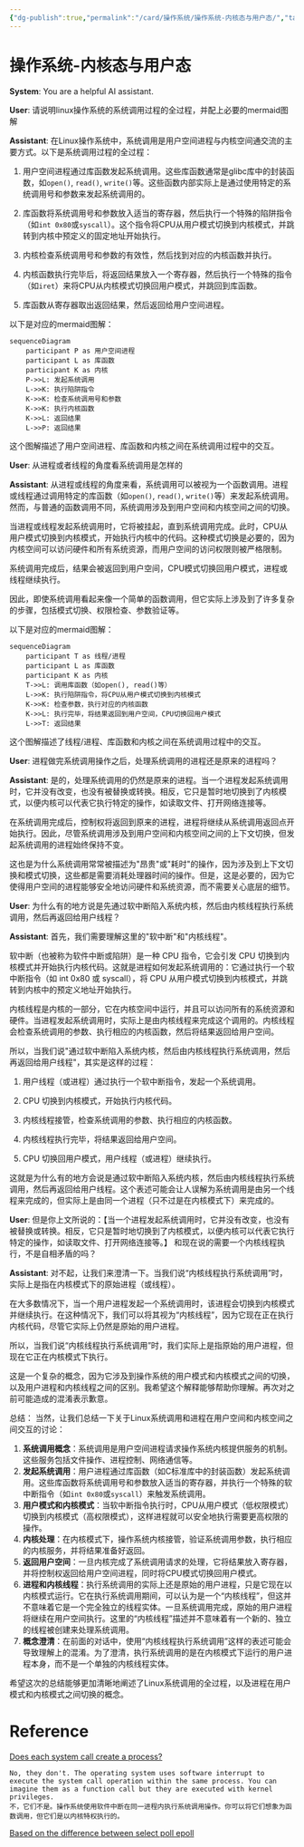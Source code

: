 ```yaml
---
{"dg-publish":true,"permalink":"/card/操作系统/操作系统-内核态与用户态/","tags":["aigc"],"noteIcon":"2","created":"2021-04-08T17:05:52+08:00","updated":"2024-10-21T16:56:43+08:00"}
---
```



# 操作系统-内核态与用户态

**System**: You are a helpful AI assistant.

**User**: 请说明linux操作系统的系统调用过程的全过程，并配上必要的mermaid图解

**Assistant**: 在Linux操作系统中，系统调用是用户空间进程与内核空间通交流的主要方式。以下是系统调用过程的全过程：

1. 用户空间进程通过库函数发起系统调用。这些库函数通常是glibc库中的封装函数，如`open()`, `read()`, `write()`等。这些函数内部实际上是通过使用特定的系统调用号和参数来发起系统调用的。

2. 库函数将系统调用号和参数放入适当的寄存器，然后执行一个特殊的陷阱指令（如`int 0x80`或`syscall`）。这个指令将CPU从用户模式切换到内核模式，并跳转到内核中预定义的固定地址开始执行。

3. 内核检查系统调用号和参数的有效性，然后找到对应的内核函数并执行。

4. 内核函数执行完毕后，将返回结果放入一个寄存器，然后执行一个特殊的指令（如`iret`）来将CPU从内核模式切换回用户模式，并跳回到库函数。

5. 库函数从寄存器取出返回结果，然后返回给用户空间进程。

以下是对应的mermaid图解：

```mermaid
sequenceDiagram
    participant P as 用户空间进程
    participant L as 库函数
    participant K as 内核
    P->>L: 发起系统调用
    L->>K: 执行陷阱指令
    K->>K: 检查系统调用号和参数
    K->>K: 执行内核函数
    K->>L: 返回结果
    L->>P: 返回结果
```

这个图解描述了用户空间进程、库函数和内核之间在系统调用过程中的交互。

**User**: 从进程或者线程的角度看系统调用是怎样的

**Assistant**: 从进程或线程的角度来看，系统调用可以被视为一个函数调用。进程或线程通过调用特定的库函数（如`open()`, `read()`, `write()`等）来发起系统调用。然而，与普通的函数调用不同，系统调用涉及到用户空间和内核空间之间的切换。

当进程或线程发起系统调用时，它将被挂起，直到系统调用完成。此时，CPU从用户模式切换到内核模式，开始执行内核中的代码。这种模式切换是必要的，因为内核空间可以访问硬件和所有系统资源，而用户空间的访问权限则被严格限制。

系统调用完成后，结果会被返回到用户空间，CPU模式切换回用户模式，进程或线程继续执行。

因此，即使系统调用看起来像一个简单的函数调用，但它实际上涉及到了许多复杂的步骤，包括模式切换、权限检查、参数验证等。

以下是对应的mermaid图解：

```mermaid
sequenceDiagram
    participant T as 线程/进程
    participant L as 库函数
    participant K as 内核
    T->>L: 调用库函数（如open(), read()等）
    L->>K: 执行陷阱指令，将CPU从用户模式切换到内核模式
    K->>K: 检查参数，执行对应的内核函数
    K->>L: 执行完毕，将结果返回到用户空间，CPU切换回用户模式
    L->>T: 返回结果
```

这个图解描述了线程/进程、库函数和内核之间在系统调用过程中的交互。

**User**: 进程做完系统调用操作之后，处理系统调用的进程还是原来的进程吗？

**Assistant**: 是的，处理系统调用的仍然是原来的进程。当一个进程发起系统调用时，它并没有改变，也没有被替换或转换。相反，它只是暂时地切换到了内核模式，以便内核可以代表它执行特定的操作，如读取文件、打开网络连接等。

在系统调用完成后，控制权将返回到原来的进程，进程将继续从系统调用返回点开始执行。因此，尽管系统调用涉及到用户空间和内核空间之间的上下文切换，但发起系统调用的进程始终保持不变。

这也是为什么系统调用常常被描述为"昂贵"或"耗时"的操作，因为涉及到上下文切换和模式切换，这些都是需要消耗处理器时间的操作。但是，这是必要的，因为它使得用户空间的进程能够安全地访问硬件和系统资源，而不需要关心底层的细节。

**User**: 为什么有的地方说是先通过软中断陷入系统内核，然后由内核线程执行系统调用，然后再返回给用户线程？

**Assistant**: 首先，我们需要理解这里的"软中断"和"内核线程"。

软中断（也被称为软件中断或陷阱）是一种 CPU 指令，它会引发 CPU 切换到内核模式并开始执行内核代码。这就是进程如何发起系统调用的：它通过执行一个软中断指令（如 int 0x80 或 syscall），将 CPU 从用户模式切换到内核模式，并跳转到内核中的预定义地址开始执行。

内核线程是内核的一部分，它在内核空间中运行，并且可以访问所有的系统资源和硬件。当进程发起系统调用时，实际上是由内核线程来完成这个调用的。内核线程会检查系统调用的参数、执行相应的内核函数，然后将结果返回给用户空间。

所以，当我们说"通过软中断陷入系统内核，然后由内核线程执行系统调用，然后再返回给用户线程"，其实是这样的过程：

1. 用户线程（或进程）通过执行一个软中断指令，发起一个系统调用。

2. CPU 切换到内核模式，开始执行内核代码。

3. 内核线程接管，检查系统调用的参数、执行相应的内核函数。

4. 内核线程执行完毕，将结果返回给用户空间。

5. CPU 切换回用户模式，用户线程（或进程）继续执行。

这就是为什么有的地方会说是通过软中断陷入系统内核，然后由内核线程执行系统调用，然后再返回给用户线程。这个表述可能会让人误解为系统调用是由另一个线程来完成的，但实际上是由同一个进程（只不过是在内核模式下）来完成的。

**User**: 但是你上文所说的：【当一个进程发起系统调用时，它并没有改变，也没有被替换或转换。相反，它只是暂时地切换到了内核模式，以便内核可以代表它执行特定的操作，如读取文件、打开网络连接等。】  和现在说的需要一个内核线程执行，不是自相矛盾的吗？

**Assistant**: 对不起，让我们来澄清一下。当我们说“内核线程执行系统调用”时，实际上是指在内核模式下的原始进程（或线程）。

在大多数情况下，当一个用户进程发起一个系统调用时，该进程会切换到内核模式并继续执行。在这种情况下，我们可以将其视为“内核线程”，因为它现在正在执行内核代码，尽管它实际上仍然是原始的用户进程。

所以，当我们说“内核线程执行系统调用”时，我们实际上是指原始的用户进程，但现在它正在内核模式下执行。

这是一个复杂的概念，因为它涉及到操作系统的用户模式和内核模式之间的切换，以及用户进程和内核线程之间的区别。我希望这个解释能够帮助你理解。再次对之前可能造成的混淆表示歉意。

总结：
当然，让我们总结一下关于Linux系统调用和进程在用户空间和内核空间之间交互的讨论：

1. **系统调用概念**：系统调用是用户空间进程请求操作系统内核提供服务的机制。这些服务包括文件操作、进程控制、网络通信等。
2. **发起系统调用**：用户进程通过库函数（如C标准库中的封装函数）发起系统调用。这些库函数将系统调用号和参数放入适当的寄存器，并执行一个特殊的软中断指令（如`int 0x80`或`syscall`）来触发系统调用。
3. **用户模式和内核模式**：当软中断指令执行时，CPU从用户模式（低权限模式）切换到内核模式（高权限模式），这样进程就可以安全地执行需要更高权限的操作。
4. **内核处理**：在内核模式下，操作系统内核接管，验证系统调用参数，执行相应的内核服务，并将结果准备好返回。
5. **返回用户空间**：一旦内核完成了系统调用请求的处理，它将结果放入寄存器，并将控制权返回给用户空间进程，同时将CPU模式切换回用户模式。
6. **进程和内核线程**：执行系统调用的实际上还是原始的用户进程，只是它现在以内核模式运行。它在执行系统调用期间，可以认为是一个“内核线程”，但这并不意味着它是一个完全独立的线程实体。一旦系统调用完成，原始的用户进程将继续在用户空间执行。这里的“内核线程”描述并不意味着有一个新的、独立的线程被创建来处理系统调用。
7. **概念澄清**：在前面的对话中，使用“内核线程执行系统调用”这样的表述可能会导致理解上的混淆。为了澄清，执行系统调用的是在内核模式下运行的用户进程本身，而不是一个单独的内核线程实体。

希望这次的总结能够更加清晰地阐述了Linux系统调用的全过程，以及进程在用户模式和内核模式之间切换的概念。

# Reference

[Does each system call create a process?](https://stackoverflow.com/questions/57124847/does-each-system-call-create-a-process)

	No, they don't. The operating system uses software interrupt to execute the system call operation within the same process. You can imagine them as a function call but they are executed with kernel privileges.
	不，它们不是。操作系统使用软件中断在同一进程内执行系统调用操作。你可以将它们想象为函数调用，但它们是以内核特权执行的。

[Based on the difference between select poll epoll](https://ofstack.com/C++/8673/based-on-the-difference-between-select--poll--epoll.html)
